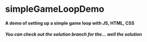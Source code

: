 # simpleGameLoopDemo
#### A demo of setting up a simple game loop with JS, HTML, CSS

##### You can check out the solution branch for the... well the solution
